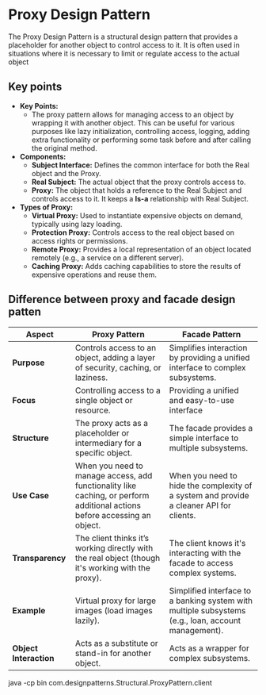 # Proxy Design Pattern
The Proxy Design Pattern is a structural design pattern that provides a placeholder for another object to control access to it. It is often used in situations where it is necessary to limit or regulate access to the actual object

## Key points
- **Key Points:**
    - The proxy pattern allows for managing access to an object by wrapping it with another object. This can be useful for various purposes like lazy initialization, controlling access, logging, adding extra functionality or performing some task before and after calling the original method.
- **Components:**
    - **Subject Interface:** Defines the common interface for both the Real object and the Proxy.
    - **Real Subject:** The actual object that the proxy controls access to.
    - **Proxy:** The object that holds a reference to the Real Subject and controls access to it. It keeps a **Is-a** relationship with Real Subject.
- **Types of Proxy:**
    - **Virtual Proxy:** Used to instantiate expensive objects on demand, typically using lazy loading.
    - **Protection Proxy:** Controls access to the real object based on access rights or permissions.
    - **Remote Proxy:** Provides a local representation of an object located remotely (e.g., a service on a different server).
    - **Caching Proxy:** Adds caching capabilities to store the results of expensive operations and reuse them.
## Difference between proxy and facade design patten

| **Aspect**           | **Proxy Pattern**                                                                                        | **Facade Pattern**                                                                                         |
|----------------------|----------------------------------------------------------------------------------------------------------|------------------------------------------------------------------------------------------------------------|
| **Purpose**          | Controls access to an object, adding a layer of security, caching, or laziness.                           | Simplifies interaction by providing a unified interface to complex subsystems.                               |
| **Focus**            |  Controlling access to a single object or resource.                                        | Providing a unified and easy-to-use interface                                      |
| **Structure**        | The proxy acts as a placeholder or intermediary for a specific object.                                    | The facade provides a simple interface to multiple subsystems.                                               |
| **Use Case**         | When you need to manage access, add functionality like caching, or perform additional actions before accessing an object. | When you need to hide the complexity of a system and provide a cleaner API for clients.                      |
| **Transparency**     | The client thinks it’s working directly with the real object (though it's working with the proxy).        | The client knows it's interacting with the facade to access complex systems.                                 |
| **Example**          | Virtual proxy for large images (load images lazily).                                                      | Simplified interface to a banking system with multiple subsystems (e.g., loan, account management).           |
| **Object Interaction**| Acts as a substitute or stand-in for another object.                                                     | Acts as a wrapper for complex subsystems.                                                                    |


java -cp bin com.designpatterns.Structural.ProxyPattern.client